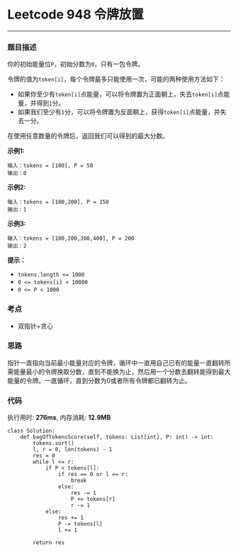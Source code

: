 # Leetcode 948 令牌放置
***
### 题目描述
你的初始能量位`P`，初始分数为`0`，只有一包令牌。  

令牌的值为`token[i]`，每个令牌最多只能使用一次，可能的两种使用方法如下：  

* 如果你至少有`token[i]`点能量，可以将令牌置为正面朝上，失去`token[i]`点能量，并得到`1`分。   
* 如果我们至少有`1`分，可以将令牌置为反面朝上，获得`token[i]`点能量，并失去一分。  

在使用任意数量的令牌后，返回我们可以得到的最大分数。


**示例1:**   
	
	输入：tokens = [100], P = 50
	输出：0
	

**示例2:**   
	
	输入：tokens = [100,200], P = 150
	输出：1
	
	
**示例3:**   
	
	输入：tokens = [100,200,300,400], P = 200
	输出：2
	
    	
**提示：**  

* `tokens.length <= 1000`
* `0 <= tokens[i] < 10000`
* `0 <= P < 1000`
	

### 考点

* 双指针+贪心

### 思路    
指针一直指向当前最小能量对应的令牌，循环中一直用自己已有的能量一直翻转所需能量最小的令牌换取分数，直到不能换为止，然后用一个分数去翻转能得到最大能量的令牌。一直循环，直到分数为0或者所有令牌都已翻转为止。


### 代码  
执行用时: **276ms**, 内存消耗: **12.9MB** 

```
class Solution:
    def bagOfTokensScore(self, tokens: List[int], P: int) -> int:
        tokens.sort()
        l, r = 0, len(tokens) - 1
        res = 0
        while l <= r:
            if P < tokens[l]:
                if res == 0 or l == r:
                    break
                else:
                    res -= 1
                    P += tokens[r]
                    r -= 1
            else:
                res += 1
                P -= tokens[l]
                l += 1
        
        return res        
```









	

